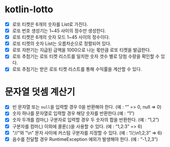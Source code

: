 # kotlin-lotto

- [x] 로또 티켓은 6개의 숫자를 List로 가진다.
- [x] 로또 번호 생성기는 1~45 사이의 정수만 생성한다.
- [x] 로또 티켓은 6개의 숫자 모드 1~45 사이의 정수이다.
- [x] 로또 티켓의 숫자 List는 오름차순으로 정렬되어 있다.
- [x] 로또 자판기는 지급된 금액을 1000으로 나눈 몫만큼 로또 티켓을 발급한다.
- [x] 로또 추첨기는 로또 티켓 리스트를 일치한 숫자 갯수 별로 당첨 수량을 확인할 수 있다.
- [x] 로또 추첨기는 받은 로또 티켓 리스트를 통해 수익률을 계산할 수 있다.

# 문자열 덧셈 계산기

- [x] 빈 문자열 또는 `null`을 입력할 경우 0을 반환해야 한다. (예 : “” => 0, null => 0)
- [x] 숫자 하나를 문자열로 입력할 경우 해당 숫자를 반환한다.(예 : “1”)
- [x] 숫자 두개를 컴마(,) 구분자로 입력할 경우 두 숫자의 합을 반환한다. (예 : “1,2”)
- [x] 구분자를 컴마(,) 이외에 콜론(:)을 사용할 수 있다. (예 : “1,2:3” => 6)
- [x] "//"와 "\n" 문자 사이에 커스텀 구분자를 지정할 수 있다. (예 : “//;\n1;2;3” => 6)
- [x] 음수를 전달할 경우 RuntimeException 예외가 발생해야 한다. (예 : “-1,2,3”)
